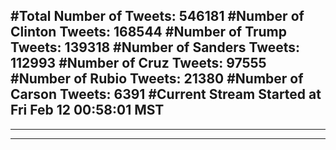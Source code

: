 #Total Number of Tweets: 546181 
#Number of Clinton Tweets: 168544
#Number of Trump Tweets: 139318
#Number of Sanders Tweets: 112993
#Number of Cruz Tweets: 97555
#Number of Rubio Tweets: 21380
#Number of Carson Tweets: 6391
#Current Stream Started at Fri Feb 12 00:58:01 MST
---
---
---
